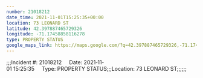 ```yaml
---
number: 21018212
date_time: 2021-11-01T15:25:35+00:00
location: 73 LEONARD ST
latitude: 42.397887465729326
longitude: -71.17458858116278
type: PROPERTY STATUS
google_maps_link: https://maps.google.com/?q=42.397887465729326,-71.17458858116278
---
```


;;;Incident #: 21018212     Date: 2021‐11‐01 15:25:35     Type: PROPERTY STATUS;;;Location: 73 LEONARD ST;;;;;;
